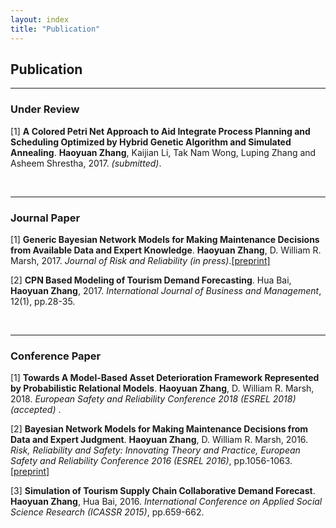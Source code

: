 ```yaml
---
layout: index
title: "Publication"
---
```



<h2>Publication</h2>
<hr>
<h3>Under Review</h3>

<p>[1] <b>A Colored Petri Net Approach to Aid Integrate Process Planning and Scheduling Optimized by Hybrid Genetic Algorithm and Simulated Annealing</b>. <b>Haoyuan Zhang</b>, Kaijian Li, Tak Nam Wong, Luping Zhang and Asheem Shrestha, 2017.  <i>(submitted)</i>.</p>



<p> &nbsp;</p>

<hr>

<h3> Journal Paper</h3>
[1] <b>Generic Bayesian Network Models for Making Maintenance Decisions from Available Data and Expert Knowledge</b>. <b>Haoyuan Zhang</b>, D. William R. Marsh, 2017. <i>Journal of Risk and Reliability (in press)</i>.<a href="https://qmro.qmul.ac.uk/xmlui/bitstream/handle/123456789/28444/Marsh%20Generic%20Bayesian%20Network%202017%20Accepted.pdf?sequence=1">[preprint]</a>

<p>[2] <b>CPN Based Modeling of Tourism Demand Forecasting</b>. Hua Bai, <b>Haoyuan Zhang</b>, 2017. <i>International Journal of Business and Management</i>, 12(1), pp.28-35.</p>


<p> &nbsp;</p>

<hr>

<h3>Conference Paper</h3>

[1] <b>Towards A Model-Based Asset Deterioration Framework Represented by Probabilistic Relational Models</b>. <b>Haoyuan Zhang</b>, D. William R. Marsh, 2018.  <i> 
European Safety and Reliability Conference 2018 (ESREL 2018)(accepted)</i> .

<p>[2] <b>Bayesian Network Models for Making Maintenance Decisions from Data and Expert Judgment</b>. <b>Haoyuan Zhang</b>, D. William R. Marsh, 2016. <i> 
Risk, Reliability and Safety: Innovating Theory and Practice, European Safety and Reliability Conference 2016 (ESREL 2016)</i>, pp.1056-1063.<a href="https://qmro.qmul.ac.uk/xmlui/bitstream/handle/123456789/13065/Marsh%20Bayesian%20Network%20Models%20for%20Making%202016%20Accepted.pdf?sequence=1">[preprint]</a></p>

<p>[3] <b>Simulation of Tourism Supply Chain Collaborative Demand Forecast</b>. <b>Haoyuan Zhang</b>, Hua Bai, 2016. <i>International Conference on Applied Social Science Research (ICASSR 2015)</i>, pp.659-662.
</p>
<p> &nbsp;</p>

